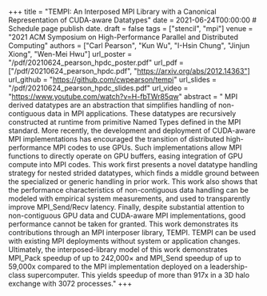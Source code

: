 +++
title = "TEMPI: An Interposed MPI Library with a Canonical Representation of CUDA-aware Datatypes"
date = 2021-06-24T00:00:00  # Schedule page publish date.
draft = false
tags = ["stencil", "mpi"]
venue = "2021 ACM Symposium on High-Performance Parallel and Distributed Computing"
authors = ["Carl Pearson", "Kun Wu", "I-Hsin Chung", "Jinjun Xiong", "Wen-Mei Hwu"]
url_poster = "/pdf/20210624_pearson_hpdc_poster.pdf"
url_pdf = ["/pdf/20210624_pearson_hpdc.pdf", "https://arxiv.org/abs/2012.14363"]
url_github = "https://github.com/cwpearson/tempi"
url_slides = "/pdf/20210624_pearson_hpdc_slides.pdf"
url_video = "https://www.youtube.com/watch?v=H-fbTWr85qw"
abstract = " MPI derived datatypes are an abstraction that simplifies handling of non-contiguous data in MPI applications. These datatypes are recursively constructed at runtime from primitive Named Types defined in the MPI standard. More recently, the development and deployment of CUDA-aware MPI implementations has encouraged the transition of distributed high-performance MPI codes to use GPUs. Such implementations allow MPI functions to directly operate on GPU buffers, easing integration of GPU compute into MPI codes. This work first presents a novel datatype handling strategy for nested strided datatypes, which finds a middle ground between the specialized or generic handling in prior work. This work also shows that the performance characteristics of non-contiguous data handling can be modeled with empirical system measurements, and used to transparently improve MPI_Send/Recv latency. Finally, despite substantial attention to non-contiguous GPU data and CUDA-aware MPI implementations, good performance cannot be taken for granted. This work demonstrates its contributions through an MPI interposer library, TEMPI. TEMPI can be used with existing MPI deployments without system or application changes. Ultimately, the interposed-library model of this work demonstrates MPI_Pack speedup of up to 242,000× and MPI_Send speedup of up to 59,000x compared to the MPI implementation deployed on a leadership-class supercomputer. This yields speedup of more than 917x in a 3D halo exchange with 3072 processes."
+++
